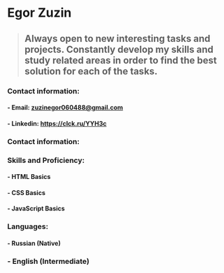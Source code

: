 # Egor Zuzin
> ## Always open to new interesting tasks and projects. Constantly develop my skills and study related areas in order to find the best solution for each of the tasks. 
### Contact information:
#### - Email: zuzinegor060488@gmail.com
#### - Linkedin: https://clck.ru/YYH3c
### Contact information:
### Skills and Proficiency:
#### - HTML Basics
#### - CSS Basics
#### - JavaScript Basics
### Languages:
#### - Russian (Native)
### - English (Intermediate)
